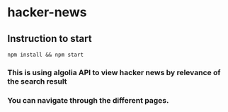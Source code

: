 # hacker-news

## Instruction to start
``` npm install && npm start ```

### This is using algolia API to view hacker news by relevance of the search result 

### You can navigate through the different pages. 

